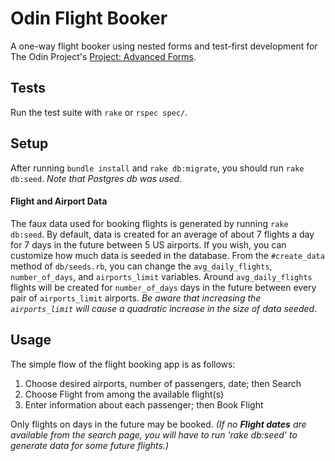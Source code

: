 # Odin Flight Booker

A one-way flight booker using nested forms and test-first development for The Odin Project's [Project: Advanced Forms](http://www.theodinproject.com/ruby-on-rails/building-advanced-forms).

## Tests

Run the test suite with `rake` or `rspec spec/`.

## Setup

After running `bundle install` and `rake db:migrate`, you should run `rake db:seed`. *Note that Postgres db was used*.

#### Flight and Airport Data

The faux data used for booking flights is generated by running `rake db:seed`.
By default, data is created for an average of about 7 flights a day for 7 days in the future between 5 US airports.
If you wish, you can customize how much data is seeded in the database. From the `#create_data` method of `db/seeds.rb`, you can change the `avg_daily_flights`, `number_of_days`, and `airports_limit` variables. Around `avg_daily_flights` flights will be created for `number_of_days` days in the future between every pair of `airports_limit` airports. *Be aware that increasing the `airports_limit` will cause a quadratic increase in the size of data seeded*. 

## Usage

The simple flow of the flight booking app is as follows:

1. Choose desired airports, number of passengers, date; then Search
2. Choose Flight from among the available flight(s)
3. Enter information about each passenger; then Book Flight

Only flights on days in the future may be booked. _(If no **Flight dates** are available from the search page, you will have to run 'rake db:seed' to generate data for some future flights.)_ 